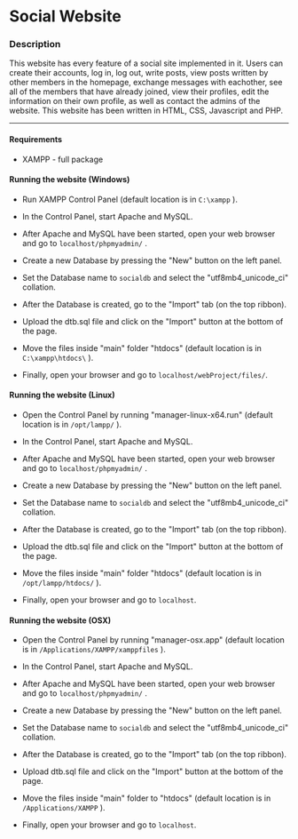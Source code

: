 # Social Website



### Description
This website has every feature of a social site implemented in it. Users can create their accounts, log in, log out, write posts, view posts written by other members in the homepage, exchange messages with eachother, see all of the members that have already joined, view their profiles, edit the information on their own profile, as well as contact the admins of the website.
This website has been written in HTML, CSS, Javascript and PHP.

---

#### Requirements
- XAMPP - full package

#### Running the website (Windows)
- Run XAMPP Control Panel (default location is in `C:\xampp` ).

- In the Control Panel, start Apache and MySQL.

- After Apache and MySQL have been started, open your web browser and go to `localhost/phpmyadmin/` .

- Create a new Database by pressing the "New" button on the left panel.

- Set the Database name to `socialdb` and select the "utf8mb4_unicode_ci" collation.

- After the Database is created, go to the "Import" tab (on the top ribbon).

- Upload the dtb.sql file and click on the "Import" button at the bottom of the page.

- Move the files inside "main" folder "htdocs" (default location is in `C:\xampp\htdocs\` ).

- Finally, open your browser and go to `localhost/webProject/files/`.

#### Running the website (Linux)
- Open the Control Panel by running "manager-linux-x64.run" (default location is in `/opt/lampp/` ).

- In the Control Panel, start Apache and MySQL.

- After Apache and MySQL have been started, open your web browser and go to `localhost/phpmyadmin/` .

- Create a new Database by pressing the "New" button on the left panel.

- Set the Database name to `socialdb` and select the "utf8mb4_unicode_ci" collation.

- After the Database is created, go to the "Import" tab (on the top ribbon).

- Upload the dtb.sql file and click on the "Import" button at the bottom of the page.

- Move the files inside "main" folder "htdocs" (default location is in `/opt/lampp/htdocs/` ).

- Finally, open your browser and go to `localhost`.

#### Running the website (OSX)
- Open the Control Panel by running "manager-osx.app" (default location is in `/Applications/XAMPP/xamppfiles` ).

- In the Control Panel, start Apache and MySQL.

- After Apache and MySQL have been started, open your web browser and go to `localhost/phpmyadmin/` .

- Create a new Database by pressing the "New" button on the left panel.

- Set the Database name to `socialdb` and select the "utf8mb4_unicode_ci" collation.

- After the Database is created, go to the "Import" tab (on the top ribbon).

- Upload dtb.sql file and click on the "Import" button at the bottom of the page.

- Move the files inside "main" folder to "htdocs" (default location is in `/Applications/XAMPP` ).

- Finally, open your browser and go to `localhost`.

